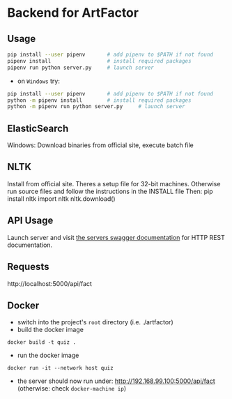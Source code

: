 # Backend for ArtFactor
## Usage
``` sh
pip install --user pipenv       # add pipenv to $PATH if not found
pipenv install                  # install required packages
pipenv run python server.py     # launch server
```
- on `Windows` try:

``` sh
pip install --user pipenv       # add pipenv to $PATH if not found
python -m pipenv install        # install required packages
python -m pipenv run python server.py     # launch server
```
## ElasticSearch
Windows: Download binaries from official site, execute batch file

## NLTK
Install from official site. Theres a setup file for 32-bit machines. Otherwise run source files and follow the instructions in the INSTALL file
Then:
pip install nltk 
import nltk
nltk.download() 

## API Usage
Launch server and visit [the servers swagger documentation](http://localhost:5000/api/ui/) for HTTP REST documentation.

## Requests
http://localhost:5000/api/fact

## Docker 
- switch into the project's `root` directory (i.e. ./artfactor)
- build the docker image

``` shell
docker build -t quiz .
```
- run the docker image


``` shell
docker run -it --network host quiz
```

- the server should now run under: http://192.168.99.100:5000/api/fact (otherwise: check `docker-machine ip`)

